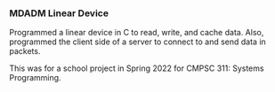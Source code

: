 ### MDADM Linear Device

Programmed a linear device in C to read, write, and cache data. Also, programmed the client side of a server to connect to and send data in packets.

This was for a school project in Spring 2022 for CMPSC 311: Systems Programming.
